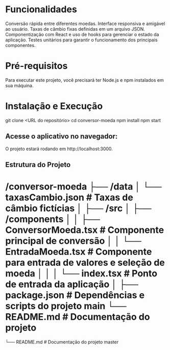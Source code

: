 # Funcionalidades
Conversão rápida entre diferentes moedas.
Interface responsiva e amigável ao usuário.
Taxas de câmbio fixas definidas em um arquivo JSON.
Componentização com React e uso de hooks para gerenciar o estado da aplicação.
Testes unitários para garantir o funcionamento dos principais componentes.

# Pré-requisitos
Para executar este projeto, você precisará ter Node.js e npm instalados em sua máquina.

# Instalação e Execução

git clone <URL do repositório>
cd conversor-moeda
npm install
npm start

## Acesse o aplicativo no navegador:
O projeto estará rodando em http://localhost:3000.

## Estrutura do Projeto
/conversor-moeda 
├── /data
│   └── taxasCambio.json        # Taxas de câmbio fictícias
│
├── /src
│   ├── /components
│   │   ├── ConversorMoeda.tsx  # Componente principal de conversão
│   │   └── EntradaMoeda.tsx    # Componente para entrada de valores e seleção de moeda
│   │
│   └── index.tsx               # Ponto de entrada da aplicação
│
├── package.json                # Dependências e scripts do projeto
main
└── README.md                   # Documentação do projeto
=======
└── README.md                   # Documentação do projeto
master

